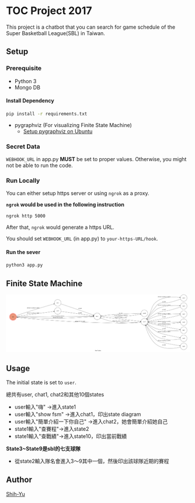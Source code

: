 # TOC Project 2017

This project is a chatbot that you can search for game schedule of the Super Basketball League(SBL) in Taiwan.

## Setup

### Prerequisite
* Python 3
* Mongo DB

#### Install Dependency
```sh
pip install -r requirements.txt
```

* pygraphviz (For visualizing Finite State Machine)
    * [Setup pygraphviz on Ubuntu](http://www.jianshu.com/p/a3da7ecc5303)

### Secret Data

`WEBHOOK_URL` in app.py **MUST** be set to proper values.
Otherwise, you might not be able to run the code.

### Run Locally
You can either setup https server or using `ngrok` as a proxy.

**`ngrok` would be used in the following instruction**

```sh
ngrok http 5000
```

After that, `ngrok` would generate a https URL.

You should set `WEBHOOK_URL` (in app.py) to `your-https-URL/hook`.

#### Run the sever

```sh
python3 app.py
```

## Finite State Machine
![fsm](./state_diagram.png)

## Usage
The initial state is set to `user`.

總共有user, chat1, chat2和其他10個states
* user輸入"嗨" ->進入state1
* user輸入"show fsm" ->進入chat1，印出state diagram
* user輸入"簡單介紹一下你自己" ->進入chat2，她會簡單介紹她自己
* state1輸入"查賽程"->進入state2
* state1輸入"查戰績"->進入state10，印出當前戰績

**State3~State9是sbl的七支球隊**
* 從state2輸入隊名會進入3～9其中一個，然後印出該球隊近期的賽程

## Author
[Shih-Yu](https://github.com/)
